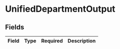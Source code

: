 # UnifiedDepartmentOutput


## Fields

| Field       | Type        | Required    | Description |
| ----------- | ----------- | ----------- | ----------- |